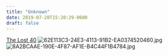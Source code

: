 ```yaml
---
title: "Unknown"
date: 2019-07-28T15:20:29-0600
draft: false
---
```


[The Lost 40](https://www.dnr.state.mn.us/snas/detail.html?id=sna01063) ![62E113C3-24E3-4113-91B2-EA0374520460.jpg](http://ianwhitney.micro.blog/uploads/2019/58f1f4a734.jpg) ![8A2BCAAE-190E-4F87-AF1E-B4C44F1B4784.jpg](http://ianwhitney.micro.blog/uploads/2019/b5c5b09041.jpg)
